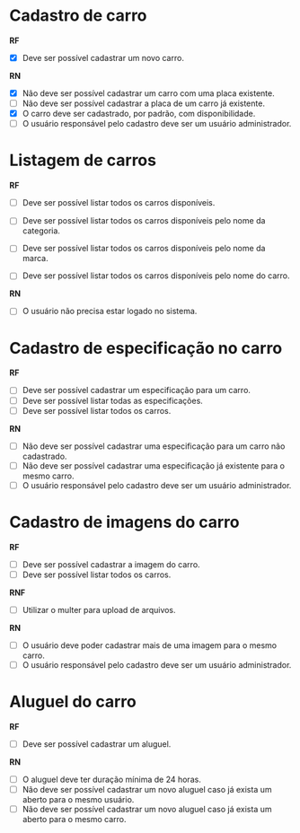 # Cadastro de carro

**RF**

- [x] Deve ser possível cadastrar um novo carro.

**RN**

- [x] Não deve ser possível cadastrar um carro com uma placa existente.
- [ ] Não deve ser possível cadastrar a placa de um carro já existente.
- [x] O carro deve ser cadastrado, por padrão, com disponibilidade.
- [ ] O usuário responsável pelo cadastro deve ser um usuário administrador.

# Listagem de carros

**RF** 

- [ ] Deve ser possível listar todos os carros disponíveis.
- [ ] Deve ser possível listar todos os carros disponíveis pelo nome da categoria.
- [ ] Deve ser possível listar todos os carros disponíveis pelo nome da marca.
- [ ] Deve ser possível listar todos os carros disponíveis pelo nome do carro.


**RN**

- [ ] O usuário não precisa estar logado no sistema.
  
# Cadastro de especificação no carro

**RF** 

- [ ] Deve ser possível cadastrar um especificação para um carro.
- [ ] Deve ser possível listar todas as especificações.
- [ ] Deve ser possível listar todos os carros.

**RN**

- [ ] Não deve ser possível cadastrar uma especificação para um carro não cadastrado.
- [ ] Não deve ser possível cadastrar uma especificação já existente para o mesmo carro.
- [ ] O usuário responsável pelo cadastro deve ser um usuário administrador.

# Cadastro de imagens do carro

**RF** 

- [ ] Deve ser possível cadastrar a imagem do carro.
- [ ] Deve ser possível listar todos os carros.

**RNF**

- [ ] Utilizar o multer para upload de arquivos.
  
**RN**

- [ ] O usuário deve poder cadastrar mais de uma imagem para o mesmo carro.
- [ ] O usuário responsável pelo cadastro deve ser um usuário administrador.

# Aluguel do carro

**RF** 

- [ ] Deve ser possível cadastrar um aluguel.

**RN**

- [ ] O aluguel deve ter duração mínima de 24 horas.
- [ ] Não deve ser possível cadastrar um novo aluguel caso já exista um aberto para o mesmo usuário.
- [ ] Não deve ser possível cadastrar um novo aluguel caso já exista um aberto para o mesmo carro.